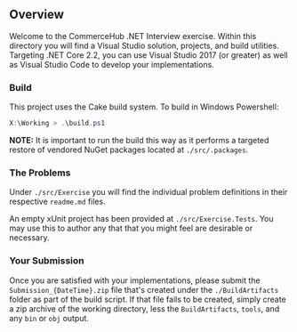 ## Overview
Welcome to the CommerceHub .NET Interview exercise.  Within this directory you will find a Visual Studio solution, projects, and build utilities.  
Targeting .NET Core 2.2, you can use Visual Studio 2017 (or greater) as well as Visual Studio Code to develop your implementations.

### Build
This project uses the Cake build system. To build in Windows Powershell:

```powershell
X:\Working > .\build.ps1
```

**NOTE:** It is important to run the build this way as it performs a targeted restore of vendored NuGet packages located at `./src/.packages`.


### The Problems
Under `./src/Exercise` you will find the individual problem definitions in their respective `readme.md` files.

An empty xUnit project has been provided at `./src/Exercise.Tests`.  You may use this to author any that that you might feel are desirable or necessary.

### Your Submission
Once you are satisfied with your implementations, please submit the `Submission_{DateTime}.zip` file that's created under the `./BuildArtifacts` folder as part of the build script.  If that file fails to be created, simply create a zip archive of the working directory, less the `BuildArtifacts`, `tools`, and any `bin` or `obj` output.
